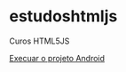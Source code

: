 # estudoshtmljs
 Curos HTML5JS

<a href="https://adjairneto155.github.io/estudoshtmljs/HTML/desafiod10/projetoandroid.html">Execuar o projeto Android</a>